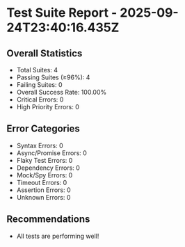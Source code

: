 # Test Suite Report - 2025-09-24T23:40:16.435Z

## Overall Statistics
- Total Suites: 4
- Passing Suites (≥96%): 4
- Failing Suites: 0
- Overall Success Rate: 100.00%
- Critical Errors: 0
- High Priority Errors: 0

## Error Categories
- Syntax Errors: 0
- Async/Promise Errors: 0
- Flaky Test Errors: 0
- Dependency Errors: 0
- Mock/Spy Errors: 0
- Timeout Errors: 0
- Assertion Errors: 0
- Unknown Errors: 0

## Recommendations
- All tests are performing well!